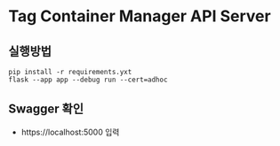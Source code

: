# Tag Container Manager API Server
## 실행방법
```
pip install -r requirements.yxt
flask --app app --debug run --cert=adhoc
```

## Swagger 확인
- https://localhost:5000 입력
